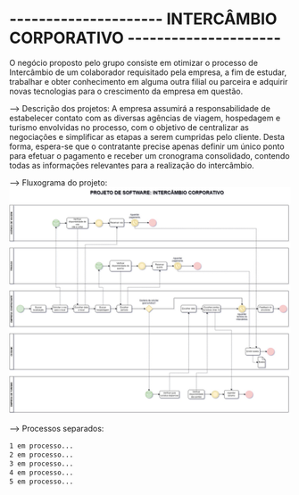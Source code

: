 # --------------------- INTERCÂMBIO CORPORATIVO ---------------------

  O negócio proposto pelo grupo consiste em otimizar o processo de Intercâmbio de um colaborador requisitado pela empresa, a fim de estudar, trabalhar e obter conhecimento em alguma outra filial ou parceira e adquirir novas tecnologias para o crescimento da empresa em questão.

--> Descrição dos projetos:
    A empresa assumirá a responsabilidade de estabelecer contato com as diversas agências de viagem, hospedagem e turismo envolvidas no processo, com o objetivo de centralizar as negociações e simplificar as etapas a serem cumpridas pelo cliente. Desta forma, espera-se que o contratante precise apenas definir um único ponto para efetuar o pagamento e receber um cronograma consolidado, contendo todas as informações relevantes para a realização do intercâmbio.

--> Fluxograma do projeto:
    <img src= "Fluxo.jpg">

--> Processos separados:

    1 em processo...
    2 em processo...
    3 em processo...
    4 em processo...
    5 em processo...
    
